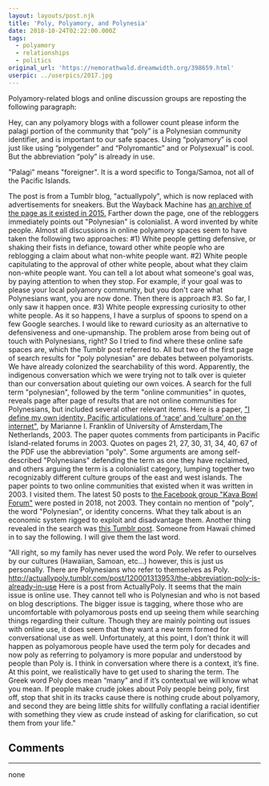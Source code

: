 ```yaml
---
layout: layouts/post.njk
title: 'Poly, Polyamory, and Polynesia'
date: 2018-10-24T02:22:00.000Z
tags:
  - polyamory
  - relationships
  - politics
original_url: 'https://nemorathwald.dreamwidth.org/398659.html'
userpic: ../userpics/2017.jpg
---
```

Polyamory-related blogs and online discussion groups are reposting the following paragraph:

Hey, can any polyamory blogs with a follower count please inform the palagi portion of the community that “poly” is a Polynesian community identifier, and is important to our safe spaces. Using “polyamory” is cool just like using “polygender” and “Polyromantic” and or Polysexual” is cool. But the abbreviation “poly” is already in use.  

"Palagi" means "foreigner". It is a word specific to Tonga/Samoa, not all of the Pacific Islands.

The post is from a Tumblr blog, "actuallypoly", which is now replaced with advertisements for sneakers. But the Wayback Machine has [an archive of the page as it existed in 2015.](https://web.archive.org/web/20151108150547/http://actuallypoly.tumblr.com:80/post/120001313953/the-abbreviation-poly-is-already-in-use) Farther down the page, one of the rebloggers immediately points out "Polynesian" is colonialist. A word invented by white people. Almost all discussions in online polyamory spaces seem to have taken the following two approaches: #1) White people getting defensive, or shaking their fists in defiance, toward other white people who are reblogging a claim about what non-white people want. #2) White people capitulating to the approval of other white people, about what they claim non-white people want. You can tell a lot about what someone's goal was, by paying attention to when they stop. For example, if your goal was to please your local polyamory community, but you don't care what Polynesians want, you are now done. Then there is approach #3. So far, I only saw it happen once. #3) White people expressing curiosity to other white people. As it so happens, I have a surplus of spoons to spend on a few Google searches. I would like to reward curiosity as an alternative to defensiveness and one-upmanship. The problem arose from being out of touch with Polynesians, right? So I tried to find where these online safe spaces are, which the Tumblr post referred to. All but two of the first page of search results for "poly polynesian" are debates between polyamorists. We have already colonized the searchability of this word. Apparently, the indigenous conversation which we were trying not to talk over is quieter than our conversation about quieting our own voices. A search for the full term "polynesian", followed by the term "online communities" in quotes, reveals page after page of results that are not online communities for Polynesians, but included several other relevant items. Here is a paper, ["I define my own identity, Pacific articulations of ‘race’ and ‘culture’ on the internet"](http://citeseerx.ist.psu.edu/viewdoc/download?doi=10.1.1.844.5225&rep=rep1&type=pdf), by Marianne I. Franklin of University of Amsterdam,The Netherlands, 2003. The paper quotes comments from participants in Pacific Island-related forums in 2003. Quotes on pages 21, 27, 30, 31, 34, 40, 67 of the PDF use the abbreviation "poly". Some arguments are among self-described "Polynesians" defending the term as one they have reclaimed, and others arguing the term is a colonialist category, lumping together two recognizably different culture groups of the east and west islands. The paper points to two online communities that existed when it was written in 2003. I visited them. The latest 50 posts to [the Facebook group "Kava Bowl Forum"](https://www.facebook.com/groups/KavaBowlForum/) were posted in 2018, not 2003. They contain no mention of "poly", the word "Polynesian", or identity concerns. What they talk about is an economic system rigged to exploit and disadvantage them. Another thing revealed in the search was [this Tumblr post](http://breelandwalker.tumblr.com/post/121510641324/i-dont-understand-how-you-think-thats-trolling). Someone from Hawaii chimed in to say the following. I will give them the last word.

"All right, so my family has never used the word Poly. We refer to ourselves by our cultures (Hawaiian, Samoan, etc…) however, this is just us personally. There are Polynesians who refer to themselves as Poly. http://actuallypoly.tumblr.com/post/120001313953/the-abbreviation-poly-is-already-in-use Here is a post from ActuallyPoly. It seems that the main issue is online use. They cannot tell who is Polynesian and who is not based on blog descriptions. The bigger issue is tagging, where those who are uncomfortable with polyamorous posts end up seeing them while searching things regarding their culture. Though they are mainly pointing out issues with online use, it does seem that they want a new term formed for conversational use as well. Unfortunately, at this point, I don’t think it will happen as polyamorous people have used the term poly for decades and now poly as referring to polyamory is more popular and understood by people than Poly is. I think in conversation where there is a context, it’s fine. At this point, we realistically have to get used to sharing the term. The Greek word Poly does mean “many” and if it’s contextual we will know what you mean. If people make crude jokes about Poly people being poly, first off, stop that shit in its tracks cause there is nothing crude about polyamory, and second they are being little shits for willfully conflating a racial identifier with something they view as crude instead of asking for clarification, so cut them from your life."

## Comments

---

none
